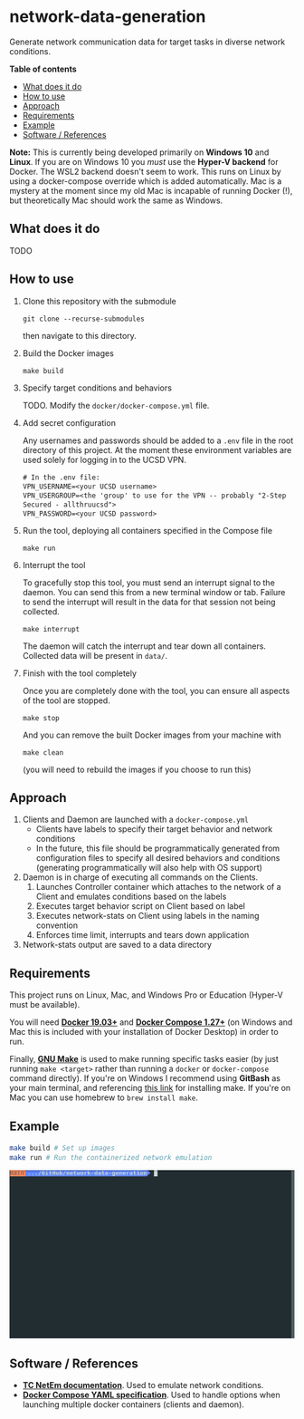 # network-data-generation

Generate network communication data for target tasks in diverse network conditions.

**Table of contents**
- [What does it do](#what-does-it-do)
- [How to use](#how-to-use)
- [Approach](#approach)
- [Requirements](#requirements)
- [Example](#example)
- [Software / References](#software--references)

**Note:** This is currently being developed primarily on **Windows 10** and **Linux**. If you are on Windows 10 you *must* use the **Hyper-V backend** for Docker. The WSL2 backend doesn't seem to work. This runs on Linux by using a docker-compose override which is added automatically. Mac is a mystery at the moment since my old Mac is incapable of running Docker (!), but theoretically Mac should work the same as Windows.

## What does it do

TODO

## How to use

1. Clone this repository with the submodule
   ```
   git clone --recurse-submodules
   ```
   then navigate to this directory.

2. Build the Docker images
   ```
   make build
   ```

3. Specify target conditions and behaviors

   TODO. Modify the `docker/docker-compose.yml` file.

4. Add secret configuration

   Any usernames and passwords should be added to a `.env` file in the root directory of this project. At the moment these environment variables are used solely for logging in to the UCSD VPN.
   ```
   # In the .env file:
   VPN_USERNAME=<your UCSD username>
   VPN_USERGROUP=<the 'group' to use for the VPN -- probably "2-Step Secured - allthruucsd">
   VPN_PASSWORD=<your UCSD password>
   ```

5. Run the tool, deploying all containers specified in the Compose file
   ```
   make run
   ```

6. Interrupt the tool
   
   To gracefully stop this tool, you must send an interrupt signal to the daemon. You can send this from a new terminal window or tab. Failure to send the interrupt will result in the data for that session not being collected.
   ```
   make interrupt
   ```

   The daemon will catch the interrupt and tear down all containers. Collected data will be present in `data/`.

7. Finish with the tool completely
   
   Once you are completely done with the tool, you can ensure all aspects of the tool are stopped.
   ```
   make stop
   ```
   And you can remove the built Docker images from your machine with
   ```
   make clean
   ```
   (you will need to rebuild the images if you choose to run this)

## Approach

1. Clients and Daemon are launched with a `docker-compose.yml`
   - Clients have labels to specify their target behavior and network conditions
   - In the future, this file should be programmatically generated from configuration files to specify all desired behaviors and conditions (generating programmatically will also help with OS support)
2. Daemon is in charge of executing all commands on the Clients.
   1. Launches Controller container which attaches to the network of a Client and emulates conditions based on the labels
   2. Executes target behavior script on Client based on label
   3. Executes network-stats on Client using labels in the naming convention
   4. Enforces time limit, interrupts and tears down application
3. Network-stats output are saved to a data directory

## Requirements

This project runs on Linux, Mac, and Windows Pro or Education (Hyper-V must be available).

You will need [**Docker 19.03+**](https://docs.docker.com/get-docker/) and [**Docker Compose 1.27+**](https://docs.docker.com/compose/install/) (on Windows and Mac this is included with your installation of Docker Desktop) in order to run.

Finally, [**GNU Make**](https://www.gnu.org/software/make/) is used to make running specific tasks easier (by just running `make <target>` rather than running a `docker` or `docker-compose` command directly). If you're on Windows I recommend using **GitBash** as your main terminal, and referencing [this link](https://stackoverflow.com/questions/32127524/how-to-install-and-use-make-in-windows) for installing make. If you're on Mac you can use homebrew to `brew install make`.

## Example

```bash
make build # Set up images
make run # Run the containerized network emulation
```

![](docs/media/demo.gif)

## Software / References

- [netem]: https://wiki.linuxfoundation.org/networking/netem
  [**TC NetEm documentation**][netem]. Used to emulate network conditions.
- [compose]: https://github.com/compose-spec/compose-spec/blob/master/spec.md
  [**Docker Compose YAML specification**][compose]. Used to handle options when launching multiple docker containers (clients and daemon).
